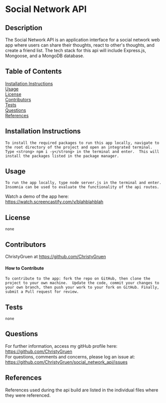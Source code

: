 
  # Social Network API

  ## Description
  
The Social Network API is an application interface for a social network web app where users can share their thoughts,  react to other's thoughts, and create a friend list.  The tech stack for this api will include Express.js, Mongoose, and a MongoDB database.  

  ## Table of Contents
  [Installation Instructions](#installation-instructions)<br>
  [Usage](#usage)<br>
  [License](#license)<br>
  [Contributors](#contributors)<br>
  [Tests](#tests)<br>
  [Questions](#questions)<br>
  [References](#references)<br>

  
  ## Installation Instructions
  
    To install the required packages to run this app locally, navigate to the root directory of the project and open an integrated terminal.  Type <strong> npm i -y</strong> in the terminal and enter.  This will install the packages listed in the package manager. 
  
  ## Usage
  
    To run the app locally, type node server.js in the terminal and enter. Insomnia can be used to evaluate the functionality of the api routes. 

  Watch a demo of the app here:
  <https://watch.screencastify.com/v/blahblahblah>
  
  ## License
    none

  ## Contributors
  ChristyGruen at <https://github.com/ChristyGruen>
      
  #### How to Contribute
    To contribute to the app: fork the repo on GitHub, then clone the project to your own machine.  Update the code, commit your changes to your own branch, then push your work to your fork on GitHub. Finally, submit a Pull request for review.

  ## Tests
    none

  ## Questions
  For further information, access my gitHub profile here:
  <https://github.com/ChristyGruen>
  <br>
  For questions, comments and concerns, please log an issue at: 
  <https://github.com/ChristyGruen/social_network_api/issues>

  ## References
  References used during the api build are listed in the individual files where they were referenced.
  